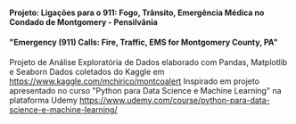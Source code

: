 ####  Projeto: Ligações para o 911: Fogo, Trânsito, Emergência Médica no Condado de Montgomery - Pensilvânia

#### "Emergency (911) Calls: Fire, Traffic, EMS for Montgomery County, PA"


Projeto de Análise Exploratória de Dados elaborado com Pandas, Matplotlib e Seaborn
Dados coletados do Kaggle em https://www.kaggle.com/mchirico/montcoalert
Inspirado em projeto apresentado no curso "Python para Data Science e Machine Learning" na plataforma Udemy https://www.udemy.com/course/python-para-data-science-e-machine-learning/

